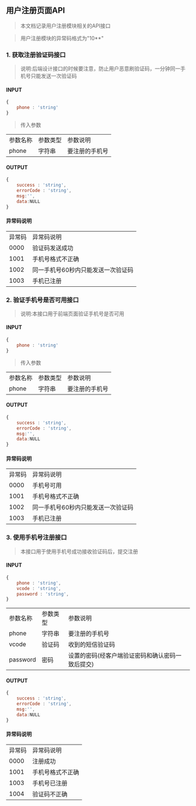 ## 用户注册页面API

>本文档记录用户注册模块相关的API接口

>用户注册模块的异常码格式为"10**" 

### 1. 获取注册验证码接口


>说明:后端设计接口的时候要注意，防止用户恶意刷验证码，一分钟同一手机号只能发送一次验证码

#### INPUT
~~~javascript
{
    phone : 'string'
}
~~~

>传入参数
<table>
    <tr>
        <td>参数名称</td>
        <td>参数类型</td>
        <td>参数说明</td>
    </tr>
    <tr>
        <td>phone</td>
        <td>字符串</td>
        <td>要注册的手机号</td>
    </tr>
</table>

#### OUTPUT

~~~javascript
{
    success : 'string', 
    errorCode : 'string',
    msg:'',
    data:NULL
}
~~~

#### 异常码说明

<table>
    <tr>
        <td>异常码</td>
        <td>异常码说明</td>
    </tr>
    <tr>
        <td>0000</td>
        <td>验证码发送成功</td>
    </tr>
    <tr>
        <td>1001</td>
        <td>手机号格式不正确</td>
    </tr>
    <tr>
        <td>1002</td>
        <td>同一手机号60秒内只能发送一次验证码</td>
    </tr>
    <tr>
        <td>1003</td>
        <td>手机已注册</td>
    </tr>
</table>


### 2. 验证手机号是否可用接口

>说明:本接口用于前端页面验证手机号是否可用


#### INPUT
~~~javascript
{
    phone : 'string'
}
~~~

>传入参数
<table>
    <tr>
        <td>参数名称</td>
        <td>参数类型</td>
        <td>参数说明</td>
    </tr>
    <tr>
        <td>phone</td>
        <td>字符串</td>
        <td>要注册的手机号</td>
    </tr>
</table>

#### OUTPUT

~~~javascript
{
    success : 'string', 
    errorCode : 'string',
    msg:'',
    data:NULL
}
~~~

#### 异常码说明

<table>
    <tr>
        <td>异常码</td>
        <td>异常码说明</td>
    </tr>
    <tr>
        <td>0000</td>
        <td>手机号可用</td>
    </tr>
    <tr>
        <td>1001</td>
        <td>手机号格式不正确</td>
    </tr>
    <tr>
        <td>1002</td>
        <td>同一手机号60秒内只能发送一次验证码</td>
    </tr>
    <tr>
        <td>1003</td>
        <td>手机已注册</td>
    </tr>
</table>


### 3. 使用手机号注册接口

>本接口用于使用手机号成功接收验证码后，提交注册

#### INPUT

~~~javascript
{
    phone : 'string', 
    vcode : 'string', 
    password : 'string',
}
~~~

<table>
    <tr>
        <td>参数名称</td>
        <td>参数类型</td>
        <td>参数说明</td>
    </tr>
    <tr>
        <td>phone</td>
        <td>字符串</td>
        <td>要注册的手机号</td>
    </tr>
    <tr>
        <td>vcode</td>
        <td>验证码</td>
        <td>收到的短信验证码</td>
    </tr>
    <tr>
        <td>password</td>
        <td>密码</td>
        <td>设置的密码(经客户端验证密码和确认密码一致后提交)</td>
    </tr>
</table>

#### OUTPUT

~~~javascript
{
    success : 'string', 
    errorCode : 'string',
    msg:'',
    data:NULL
}
~~~

#### 异常码说明

<table>
    <tr>
        <td>异常码</td>
        <td>异常码说明</td>
    </tr>
    <tr>
        <td>0000</td>
        <td>注册成功</td>
    </tr>
    <tr>
        <td>1001</td>
        <td>手机号格式不正确</td>
    </tr>
    <tr>
        <td>1003</td>
        <td>手机号已注册</td>
    </tr>
    <tr>
        <td>1004</td>
        <td>验证码不正确</td>
    </tr>
</table>

